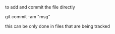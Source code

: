 to add and commit the file directly

git commit -am "msg"

this can be only done in files that are being tracked

